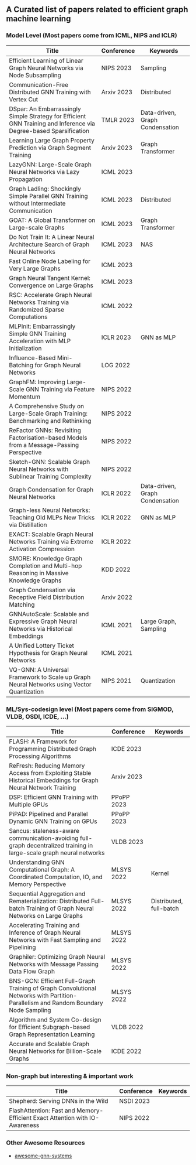 ## A Curated list of papers related to efficient graph machine learning


### Model Level (Most papers come from ICML, NIPS and ICLR)
| **Title**                                                                                 | **Conference** | **Keywords**          |
|-------------------------------------------------------------------------------------------|----------------|-----------------------|
| Efficient Learning of Linear Graph Neural Networks via Node Subsampling                   | NIPS 2023      | Sampling              |
| Communication-Free Distributed GNN Training with Vertex Cut                               | Arxiv 2023     | Distributed           |
| DSpar: An Embarrassingly Simple Strategy for Efficient GNN Training and Inference via Degree-based Sparsification | TMLR 2023 | Data-driven, Graph Condensation|
| Learning Large Graph Property Prediction via Graph Segment Training                       | Arxiv 2023     | Graph Transformer     |
| LazyGNN: Large-Scale Graph Neural Networks via Lazy Propagation                           | ICML 2023      |                       |
| Graph Ladling: Shockingly Simple Parallel GNN Training without Intermediate Communication | ICML 2023      | Distributed           |
| GOAT: A Global Transformer on Large-scale Graphs                                          | ICML 2023      | Graph Transformer     |
| Do Not Train It: A Linear Neural Architecture Search of Graph Neural Networks             | ICML 2023      | NAS                   |
| Fast Online Node Labeling for Very Large Graphs                                           | ICML 2023      |                       |
| Graph Neural Tangent Kernel: Convergence on Large Graphs                                  | ICML 2023      |                       |
| RSC: Accelerate Graph Neural Networks Training via Randomized Sparse Computations         | ICML 2022      |                       | 
| MLPInit: Embarrassingly Simple GNN Training Acceleration with MLP Initialization          | ICLR 2023      | GNN as MLP            |
| Influence-Based Mini-Batching for Graph Neural Networks       | LOG 2022 | | 
| GraphFM: Improving Large-Scale GNN Training via Feature Momentum                          | NIPS 2022      |                       |
| A Comprehensive Study on Large-Scale Graph Training: Benchmarking and Rethinking          | NIPS 2022      |                       |
| ReFactor GNNs: Revisiting Factorisation-based Models from a Message-Passing Perspective   | NIPS 2022      |                       |
| Sketch-GNN: Scalable Graph Neural Networks with Sublinear Training Complexity             | NIPS 2022      |                       |
| Graph Condensation for Graph Neural Networks                                              | ICLR 2022      | Data-driven, Graph Condensation |
|Graph-less Neural Networks: Teaching Old MLPs New Tricks via Distillation                  | ICLR 2022      | GNN as MLP            |
| EXACT: Scalable Graph Neural Networks Training via Extreme Activation Compression         | ICLR 2022      |                       | 
| SMORE: Knowledge Graph Completion and Multi-hop Reasoning in Massive Knowledge Graphs | KDD 2022 | | 
| Graph Condensation via Receptive Field Distribution Matching                              | Arxiv 2022     |                        |
| GNNAutoScale: Scalable and Expressive Graph Neural Networks via Historical Embeddings      | ICML 2021      | Large Graph, Sampling |
| A Unified Lottery Ticket Hypothesis for Graph Neural Networks                             | ICML 2021      |                       |
| VQ-GNN: A Universal Framework to Scale up Graph Neural Networks using Vector Quantization | NIPS 2021      | Quantization          |






### ML/Sys-codesign level (Most papers come from SIGMOD, VLDB, OSDI, ICDE, ...)

| **Title**                                                                                 | **Conference** | **Keywords**          |
|-------------------------------------------------------------------------------------------|----------------|-----------------------|
|FLASH: A Framework for Programming Distributed Graph Processing Algorithms                 | ICDE 2023      |                       |   
| ReFresh: Reducing Memory Access from Exploiting Stable Historical Embeddings for Graph Neural Network Training | Arxiv 2023 | |
| DSP: Efficient GNN Training with Multiple GPUs                                            | PPoPP 2023     |                       |
| PiPAD: Pipelined and Parallel Dynamic GNN Training on GPUs                                | PPoPP 2023     |                       |
| Sancus: staleness-aware communication-avoiding full-graph decentralized training in large-scale graph neural networks | VLDB 2023  | |
| Understanding GNN Computational Graph: A Coordinated Computation, IO, and Memory Perspective| MLSYS 2022   | Kernel                |
| Sequential Aggregation and Rematerialization: Distributed Full-batch Training of Graph Neural Networks on Large Graphs | MLSYS 2022 | Distributed, full-batch | 
| Accelerating Training and Inference of Graph Neural Networks with Fast Sampling and Pipelining | MLSYS 2022 |                      | 
| Graphiler: Optimizing Graph Neural Networks with Message Passing Data Flow Graph          | MLSYS 2022     |                       | 
| BNS-GCN: Efficient Full-Graph Training of Graph Convolutional Networks with Partition-Parallelism and Random Boundary Node Sampling | MLSYS 2022 | |
| Algorithm and System Co-design for Efficient Subgraph-based Graph Representation Learning | VLDB 2022      |                       |
| Accurate and Scalable Graph Neural Networks for Billion-Scale Graphs                      | ICDE 2022      |                       |


### Non-graph but interesting & important work
| **Title**                                                                                 | **Conference** | **Keywords**          |
|-------------------------------------------------------------------------------------------|----------------|-----------------------|
| Shepherd: Serving DNNs in the Wild                                                        | NSDI 2023      |                       |
| FlashAttention: Fast and Memory-Efficient Exact Attention with IO-Awareness               | NIPS 2022      |                       |


### Other Awesome Resources

* [awesome-gnn-systems](https://github.com/chwan1016/awesome-gnn-systems)
